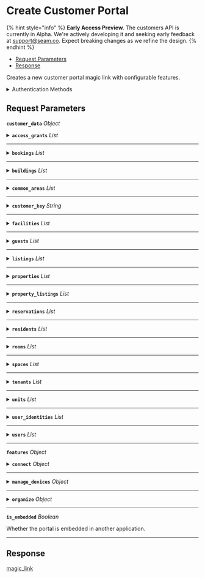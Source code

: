 # Create Customer Portal
{% hint style="info" %}
**Early Access Preview.** The customers API is currently in Alpha. We're actively developing it and seeking early feedback at [support@seam.co](mailto:support@seam.co). Expect breaking changes as we refine the design.
{% endhint %}

- [Request Parameters](#request-parameters)
- [Response](#response)

Creates a new customer portal magic link with configurable features.


<details>

<summary>Authentication Methods</summary>

- API key
- Personal access token
  <br>Must also include the `seam-workspace` header in the request.

To learn more, see [Authentication](https://docs.seam.co/latest/api/authentication).
</details>

## Request Parameters

**`customer_data`** *Object*

<details>

<summary><b><code>access_grants</code></b> <i>List</i></summary>

List of access grants.

</details>

---



<details>

<summary><b><code>bookings</code></b> <i>List</i></summary>

List of bookings.

</details>

---



<details>

<summary><b><code>buildings</code></b> <i>List</i></summary>

List of buildings.

</details>

---



<details>

<summary><b><code>common_areas</code></b> <i>List</i></summary>

List of shared common areas.

</details>

---



<details>

<summary><b><code>customer_key</code></b> <i>String</i></summary>

Your unique identifier for the customer.

</details>

---



<details>

<summary><b><code>facilities</code></b> <i>List</i></summary>

List of gym or fitness facilities.

</details>

---



<details>

<summary><b><code>guests</code></b> <i>List</i></summary>

List of guests.

</details>

---



<details>

<summary><b><code>listings</code></b> <i>List</i></summary>

List of property listings.

</details>

---



<details>

<summary><b><code>properties</code></b> <i>List</i></summary>

List of short-term rental properties.

</details>

---



<details>

<summary><b><code>property_listings</code></b> <i>List</i></summary>

List of property listings.

</details>

---



<details>

<summary><b><code>reservations</code></b> <i>List</i></summary>

List of reservations.

</details>

---



<details>

<summary><b><code>residents</code></b> <i>List</i></summary>

List of residents.

</details>

---



<details>

<summary><b><code>rooms</code></b> <i>List</i></summary>

List of hotel or hospitality rooms.

</details>

---



<details>

<summary><b><code>spaces</code></b> <i>List</i></summary>

List of general spaces or areas.

</details>

---



<details>

<summary><b><code>tenants</code></b> <i>List</i></summary>

List of tenants.

</details>

---



<details>

<summary><b><code>units</code></b> <i>List</i></summary>

List of multi-family residential units.

</details>

---



<details>

<summary><b><code>user_identities</code></b> <i>List</i></summary>

List of user identities.

</details>

---



<details>

<summary><b><code>users</code></b> <i>List</i></summary>

List of users.

</details>

---


**`features`** *Object*

<details>

<summary><b><code>connect</code></b> <i>Object</i></summary>

Configuration for the connect accounts feature.

</details>

---



<details>

<summary><b><code>manage_devices</code></b> <i>Object</i></summary>

Configuration for the manage devices feature.

</details>

---



<details>

<summary><b><code>organize</code></b> <i>Object</i></summary>

Configuration for the organize feature.

</details>

---


**`is_embedded`** *Boolean*

Whether the portal is embedded in another application.

---


## Response

[magic\_link](./../unstable_partner/building_blocks)

